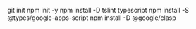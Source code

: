 git init
npm init -y
npm install -D tslint typescript
npm install -S @types/google-apps-script
npm install -D @google/clasp

  